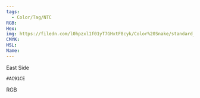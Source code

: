 ```yaml
---
tags:
  - Color/Tag/NTC
RGB:
Hex:
img: https://filedn.com/l0hpzxl1f01yT7GHxtF8cyk/Color%20Snake/standard_csv_to_svg//AC91CE.svg
CMYK:
HSL:
Name:
---
```

East Side
```palette
#AC91CE
```
RGB
